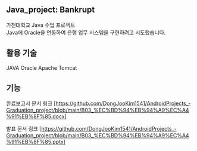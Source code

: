 ## Java_project: Bankrupt

가천대학교 Java 수업 프로젝트<br/>
Java에 Oracle을 연동하여 은행 업무 시스템을 구현하려고 시도했습니다.

## 활용 기술
JAVA
Oracle
Apache Tomcat

## 기능
완료보고서 문서 링크
[https://github.com/DongJooKim1541/AndroidProjects_-Graduation_project/blob/main/B03_%EC%BD%94%EB%94%A9%EC%A4%91%EB%8F%85.docx]

발표 문서 링크
[https://github.com/DongJooKim1541/AndroidProjects_-Graduation_project/blob/main/B03_%EC%BD%94%EB%94%A9%EC%A4%91%EB%8F%85.pptx]
